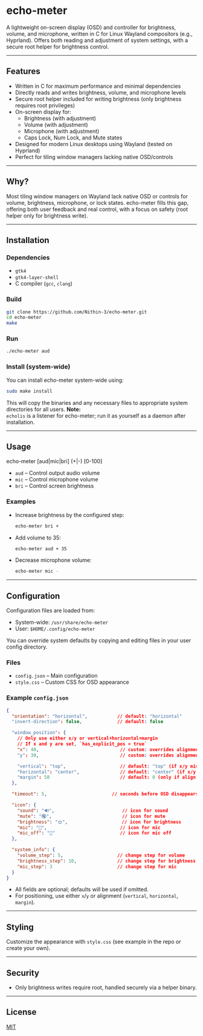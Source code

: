 # echo-meter

A lightweight on-screen display (OSD) and controller for brightness, volume, and microphone, written in C for Linux Wayland compositors (e.g., Hyprland). Offers both reading and adjustment of system settings, with a secure root helper for brightness control.

---

## Features

- Written in C for maximum performance and minimal dependencies
- Directly reads and writes brightness, volume, and microphone levels
- Secure root helper included for writing brightness (only brightness requires root privileges)
- On-screen display for:
  - Brightness (with adjustment)
  - Volume (with adjustment)
  - Microphone (with adjustment)
  - Caps Lock, Num Lock, and Mute states
- Designed for modern Linux desktops using Wayland (tested on Hyprland)
- Perfect for tiling window managers lacking native OSD/controls

---

## Why?

Most tiling window managers on Wayland lack native OSD or controls for volume, brightness, microphone, or lock states. echo-meter fills this gap, offering both user feedback and real control, with a focus on safety (root helper only for brightness write).

---

## Installation

### Dependencies

- `gtk4`
- `gtk4-layer-shell`
- C compiler (`gcc`, `clang`)

### Build

```sh
git clone https://github.com/Nithin-3/echo-meter.git
cd echo-meter
make
```

### Run

```sh
./echo-meter aud
```

### Install (system-wide)

You can install echo-meter system-wide using:

```sh
sudo make install
```

This will copy the binaries and any necessary files to appropriate system directories for all users.
**Note:**  
`echolis` is a listener for echo-meter; run it as yourself as a daemon after installation.

---

## Usage

echo-meter [aud|mic|bri] (+|-) [0-100]

- `aud` – Control output audio volume
- `mic` – Control microphone volume
- `bri` – Control screen brightness

### Examples
- Increase brightness by the configured step:
  ```sh
  echo-meter bri +
  ```
- Add volume to 35:
  ```sh
  echo-meter aud + 35
  ```
- Decrease microphone volume:
  ```sh
  echo-meter mic -
  ```

---

## Configuration

Configuration files are loaded from:
- System-wide: `/usr/share/echo-meter`
- User: `$HOME/.config/echo-meter`

You can override system defaults by copying and editing files in your user config directory.

### Files

- `config.json` – Main configuration
- `style.css` – Custom CSS for OSD appearance

### Example `config.json`

```json
{
  "orientation": "horizontal",           // default: "horizontal"
  "invert-direction": false,             // default: false

  "window_position": {
    // Only use either x/y or vertical+horizontal+margin
    // If x and y are set, `has_explicit_pos = true`
    "x": 40,                              // custom: overrides alignment
    "y": 30,                              // custom: overrides alignment

    "vertical": "top",                    // default: "top" (if x/y missing)
    "horizontal": "center",               // default: "center" (if x/y missing)
    "margin": 50                          // default: 0 (only if align used)
  },

  "timeout": 5,                        // seconds before OSD disappears

  "icon": {
    "sound": "🔊",                         // icon for sound
    "mute": "🔇",                          // icon for mute
    "brightness": "🌞",                    // icon for brightness
    "mic": "🎤",                           // icon for mic
    "mic_off": "🙊"                        // icon for mic off
  },

  "system_info": {
    "volume_step": 5,                    // change step for volume
    "brightness_step": 10,               // change step for brightness
    "mic_step": 3                        // change step for mic
  }
}
```

- All fields are optional; defaults will be used if omitted.
- For positioning, use either `x`/`y` or alignment (`vertical`, `horizontal`, `margin`).

---

## Styling

Customize the appearance with `style.css` (see example in the repo or create your own).

---

## Security

- Only brightness writes require root, handled securely via a helper binary.

---

## License

[MIT](LICENSE)
